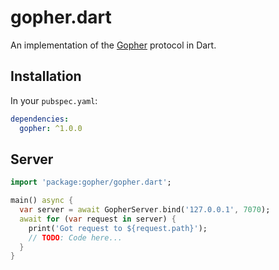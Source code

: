 # gopher.dart
An implementation of the [Gopher](https://tools.ietf.org/html/rfc1436)
protocol in Dart.

## Installation
In your `pubspec.yaml`:

```yaml
dependencies:
  gopher: ^1.0.0
```

## Server

```dart
import 'package:gopher/gopher.dart';

main() async {
  var server = await GopherServer.bind('127.0.0.1', 7070);
  await for (var request in server) {
    print('Got request to ${request.path}');
    // TODO: Code here...
  }
}
```
